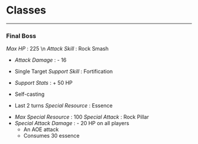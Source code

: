 # Classes 
-----
### Final Boss 
_Max HP_ : 225 \n
_Attack Skill_ : Rock Smash
  - _Attack Damage_ : - 16 
  * Single Target
_Support Skill_ : Fortification
  - _Support Stats_ : + 50 HP
  * Self-casting
  + Last 2 turns
_Special Resource_ : Essence
  - _Max Special Resource_ : 100 
_Special Attack_ : Rock Pillar
  - _Special Attack Damage_ : - 20 HP on all players
      - An AOE attack
      - Consumes 30 essence
